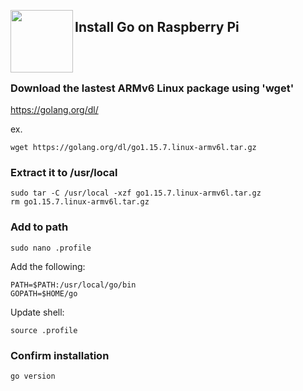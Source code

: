 <a href="https://golang.org"><img src="https://golang.org/lib/godoc/images/go-logo-blue.svg" align="left" width="100px"></a>

## Install Go on Raspberry Pi

<br>
<br>

### Download the lastest ARMv6 Linux package using 'wget'

https://golang.org/dl/

ex.
```
wget https://golang.org/dl/go1.15.7.linux-armv6l.tar.gz
```

### Extract it to /usr/local

```
sudo tar -C /usr/local -xzf go1.15.7.linux-armv6l.tar.gz
rm go1.15.7.linux-armv6l.tar.gz
```

### Add to path

```
sudo nano .profile
```

Add the following:

```
PATH=$PATH:/usr/local/go/bin
GOPATH=$HOME/go
```

Update shell:

```
source .profile
```

### Confirm installation

```
go version
```
